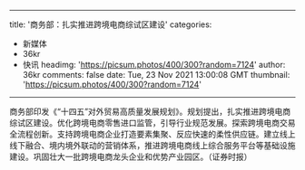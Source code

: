 
---
title: '商务部：扎实推进跨境电商综试区建设'
categories: 
 - 新媒体
 - 36kr
 - 快讯
headimg: 'https://picsum.photos/400/300?random=7124'
author: 36kr
comments: false
date: Tue, 23 Nov 2021 13:00:08 GMT
thumbnail: 'https://picsum.photos/400/300?random=7124'
---

<div>   
商务部印发《“十四五”对外贸易高质量发展规划》。规划提出，扎实推进跨境电商综试区建设。优化跨境电商零售进口监管，引导行业规范发展。探索跨境电商交易全流程创新。支持跨境电商企业打造要素集聚、反应快速的柔性供应链。建立线上线下融合、境内境外联动的营销体系，推进跨境电商线上综合服务平台等基础设施建设。巩固壮大一批跨境电商龙头企业和优势产业园区。（证券时报）  
</div>
            